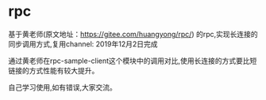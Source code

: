 # rpc
 基于黄老师(原文地址：https://gitee.com/huangyong/rpc/) 的rpc,实现长连接的同步调用方式,复用channel: 2019年12月2日完成


通过黄老师在rpc-sample-client这个模块中的调用对比,使用长连接的方式要比短链接的方式性能有较大提升。

自己学习使用,如有错误,大家交流。

